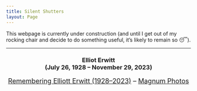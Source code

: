 ```yaml
---
title: Silent Shutters
layout: Page
---
```


This webpage is currently under construction (and until I get out of my rocking chair and decide to do something useful, it’s likely to remain so 😴).

<hr>

<center>

<h3>Elliot Erwitt<br>(July 26, 1928 – November 29, 2023)</h3>

<font size="4">
<a href="https://www.magnumphotos.com/arts-culture/remembering-elliott-erwitt-1928-2023/">Remembering Elliott Erwitt (1928–2023)</a> – <a href="https://www.magnumphotos.com">Magnum Photos</a>
</font>

</center>